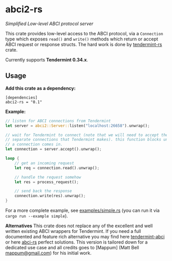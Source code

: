 # abci2-rs

*Simplified Low-level ABCI protocol server*


This crate provides low-level access to the ABCI protocol, via a `Connection` type which exposes `read()` and `write()` methods which return or accept ABCI request or response structs.
The hard work is done by [tendermint-rs](https://github.com/informalsystems/tendermint-rs) crate.

Currently supports **Tendermint 0.34.x**.

## Usage

**Add this crate as a dependency:**
```
[dependencies]
abci2-rs = "0.1"
```

**Example:**
```rust
// listen for ABCI connections from Tendermint
let server = abci2::Server::listen("localhost:26658").unwrap();

// wait for Tendermint to connect (note that we will need to accept the 3
// separate connections that Tendermint makes). this function blocks until
// a connection comes in.
let connection = server.accept().unwrap();

loop {
    // get an incoming request
    let req = connection.read().unwrap();

    // handle the request somehow
    let res = process_request();

    // send back the response
    connection.write(res).unwrap();
}
```

For a more complete example, see [examples/simple.rs](https://github.com/nomic-io/abci2/blob/master/examples/simple.rs) (you can run it via `cargo run --example simple`).


**Alternatives**
This crate does not replace any of the excellent and well written existing ABCI wrappers for Tendermint.
If you need a full documented and feature rich alternative you may find here [tendermint-abci](https://github.com/informalsystems/tendermint-rs/tree/master/abci) or here [abci-rs](https://github.com/devashishdxt/abci-rs) perfect solutions.
This version is tailored down for a dedicated use case and all credits goes to [Mappum] (Matt Bell <mappum@gmail.com>) for his initial work.